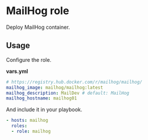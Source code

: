 # MailHog role

Deploy MailHog container.

## Usage

Configure the role.

**vars.yml**

```yml
# https://registry.hub.docker.com/r/mailhog/mailhog/
mailhog_image: mailhog/mailhog:latest
mailhog_description: MailDev # default: MailHog
mailhog_hostname: mailhog01
```

And include it in your playbook.

```yml
- hosts: mailhog
  roles:
  - role: mailhog
```
